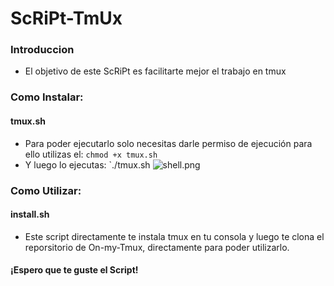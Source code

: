 # ScRiPt-TmUx

### Introduccion
* El objetivo de este ScRiPt es facilitarte mejor el trabajo en tmux

### Como Instalar:

#### tmux.sh

* Para poder ejecutarlo solo necesitas darle permiso de ejecución
  para ello utilizas el: `chmod +x tmux.sh`
* Y luego lo ejecutas: `./tmux.sh
 ![shell.png](https://github.com/luisbry/ScRiPt-TmUx/img/shell.png)

### Como Utilizar:
#### install.sh

* Este script directamente te instala tmux en tu consola y luego te clona
  el reporsitorio de On-my-Tmux, directamente para poder utilizarlo.

#### ¡Espero que te guste el Script!
